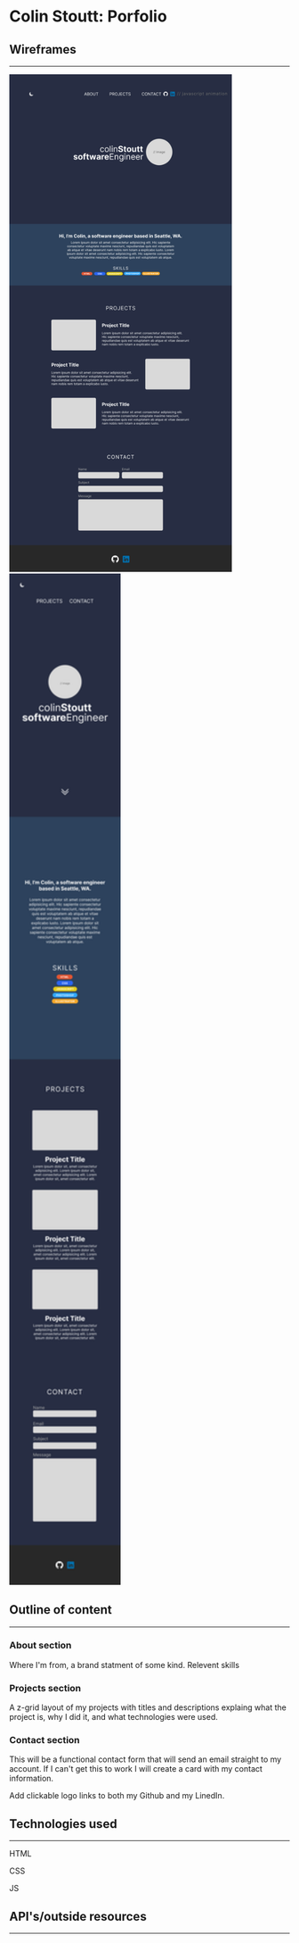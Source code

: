 # Colin Stoutt: Porfolio

## Wireframes

---

<img src='wireframes/porfolio-wireframe-web.jpg' width='400px'>

<img src='wireframes/porfolio-wireframe-mobile.jpg' width='200px'>

## Outline of content

---

### About section

Where I'm from, a brand statment of some kind.
Relevent skills

### Projects section

A z-grid layout of my projects with titles and descriptions explaing what the project is, why I did it, and what technologies were used.

### Contact section

This will be a functional contact form that will send an email straight to my account.
If I can't get this to work I will create a card with my contact information.

Add clickable logo links to both my Github and my LinedIn.

## Technologies used

---

HTML

CSS

JS

## API's/outside resources

---
